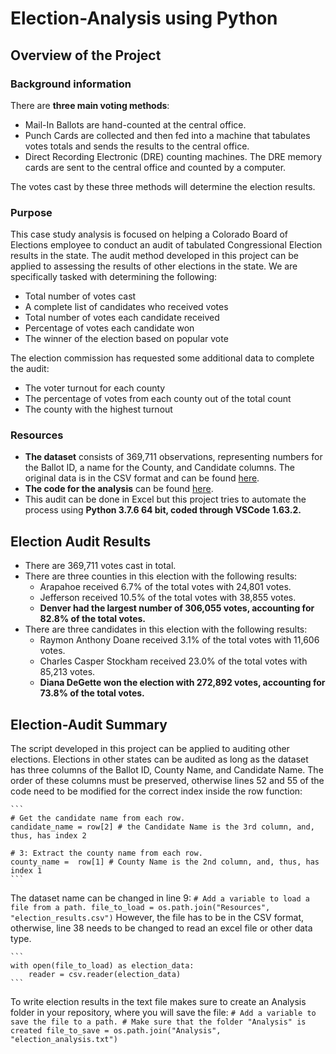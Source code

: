 # Election-Analysis using Python

## Overview of the Project

### Background information 
There are **three main voting methods**:
- Mail-In Ballots are hand-counted at the central office.
- Punch Cards are collected and then fed into a machine that tabulates votes totals and sends the results to the central office.
- Direct Recording Electronic (DRE) counting machines. The DRE memory cards are sent to the central office and counted by a computer. 

The votes cast by these three methods will determine the election results. 

### Purpose 

This case study analysis is focused on helping a Colorado Board of Elections employee to conduct an audit of tabulated Congressional Election results in the state. The audit method developed in this project can be applied to assessing the results of other elections in the state. We are specifically tasked with determining the following: 

- Total number of votes cast
- A complete list of candidates who received votes
- Total number of votes each candidate received
- Percentage of votes each candidate won
- The winner of the election based on popular vote

The election commission has requested some additional data to complete the audit:
- The voter turnout for each county
- The percentage of votes from each county out of the total count
- The county with the highest turnout

### Resources
 - **The dataset** consists of 369,711 observations, representing numbers for the  Ballot ID, a name for the County, and Candidate columns. The original data is in the CSV format and can be found [here](https://github.com/Aigerim-Zh/Election-Analysis/blob/main/Resources/election_results.csv).
 - **The code for the analysis** can be found [here](https://github.com/Aigerim-Zh/Election-Analysis/blob/main/PyPoll_Challenge.py).
 - This audit can be done in Excel but this project tries to automate the process using **Python 3.7.6 64 bit, coded through VSCode 1.63.2.**

## Election Audit Results

- There are 369,711 votes cast in total. 
- There are three counties in this election with the following results:
    - Arapahoe received 6.7% of the total votes with 24,801 votes.
    - Jefferson received 10.5% of the total votes with 38,855 votes.
    - **Denver had the largest number of 306,055 votes, accounting for 82.8% of the total votes.**
- There are three candidates in this election with the following results:
    - Raymon Anthony Doane received 3.1% of the total votes with 11,606 votes.
    - Charles Casper Stockham received 23.0% of the total votes with 85,213 votes.
    - **Diana DeGette won the election with 272,892 votes, accounting for 73.8% of the total votes.**

## Election-Audit Summary
The script developed in this project can be applied to auditing other elections. Elections in other states can be audited as long as the dataset has three columns of the Ballot ID, County Name, and Candidate Name. The order of these columns must be preserved, otherwise  lines 52 and 55 of the code need to be modified for the correct index inside the row function:

    ```
    # Get the candidate name from each row.
    candidate_name = row[2] # the Candidate Name is the 3rd column, and, thus, has index 2

    # 3: Extract the county name from each row.
    county_name =  row[1] # County Name is the 2nd column, and, thus, has index 1
    ```
The dataset name can be changed in line 9: 
    ```
    # Add a variable to load a file from a path.
    file_to_load = os.path.join("Resources", "election_results.csv")
    ```
However, the file has to be in the CSV format, otherwise, line 38 needs to be changed to read an excel file or other data type.

    ```
    with open(file_to_load) as election_data:
        reader = csv.reader(election_data)
    ```

To write election results in the text file makes sure to create an Analysis folder in your repository, where you will save the file:
    ```
    # Add a variable to save the file to a path.
    # Make sure that the folder "Analysis" is created
    file_to_save = os.path.join("Analysis", "election_analysis.txt")
    ```